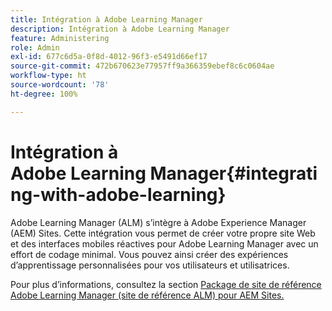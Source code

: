 ```yaml
---
title: Intégration à Adobe Learning Manager
description: Intégration à Adobe Learning Manager
feature: Administering
role: Admin
exl-id: 677c6d5a-0f8d-4012-96f3-e5491d66ef17
source-git-commit: 472b670623e77957ff9a366359ebef8c6c0604ae
workflow-type: ht
source-wordcount: '78'
ht-degree: 100%

---
```


# Intégration à Adobe Learning Manager{#integrating-with-adobe-learning}

Adobe Learning Manager (ALM) s’intègre à Adobe Experience Manager (AEM) Sites. Cette intégration vous permet de créer votre propre site Web et des interfaces mobiles réactives pour Adobe Learning Manager avec un effort de codage minimal. Vous pouvez ainsi créer des expériences d’apprentissage personnalisées pour vos utilisateurs et utilisatrices.

Pour plus d’informations, consultez la section [Package de site de référence Adobe Learning Manager (site de référence ALM) pour AEM Sites.](https://helpx.adobe.com/fr/learning-manager/adobe-learning-manager-integration-aem.html)
